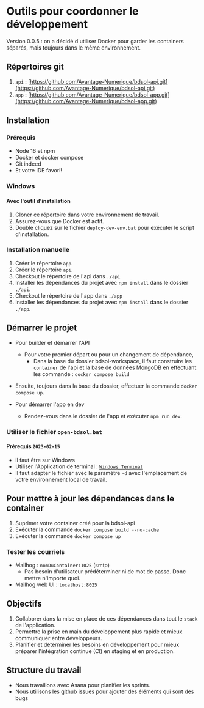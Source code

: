# Outils pour coordonner le développement

Version 0.0.5 : on a décidé d'utiliser Docker pour garder les containers séparés, mais toujours dans le même
environnement.

## Répertoires git

1. `api` : [https://github.com/Avantage-Numerique/bdsol-api.git](https://github.com/Avantage-Numerique/bdsol-api.git)
2. `app` : [https://github.com/Avantage-Numerique/bdsol-app.git](https://github.com/Avantage-Numerique/bdsol-app.git)

## Installation

### Prérequis

- Node 16 et npm
- Docker et docker compose
- Git indeed
- Et votre IDE favori!

### Windows

#### Avec l'outil d'installation
1. Cloner ce répertoire dans votre environnement de travail.
2. Assurez-vous que Docker est actif.
3. Double cliquez sur le fichier `deploy-dev-env.bat` pour exécuter le script d'installation.

### Installation manuelle

1. Créer le répertoire `app`.
2. Créer le répertoire `api`.
3. Checkout le répertoire de l'api dans `./api`
5. Installer les dépendances du projet avec `npm install` dans le dossier `./api`.
6. Checkout le répertoire de l'app dans `./app`
8. Installer les dépendances du projet avec `npm install` dans le dossier `./app`.


## Démarrer le projet

- Pour builder et démarrer l'API
  - Pour votre premier départ ou pour un changement de dépendance,
    - Dans la base du dossier bdsol-workspace, il faut construire les `container` de l'api et la base de données MongoDB en effectuant les commande :
      `docker compose build`

- Ensuite, toujours dans la base du dossier, effectuer la commande `docker compose up`.

- Pour démarrer l'app en dev
  - Rendez-vous dans le dossier de l'app et exécuter `npm run dev`.

### Utiliser le fichier `open-bdsol.bat`

#### Prérequis `2023-02-15`
- il faut être sur Windows
- Utiliser l'Application de terminal : [`Windows Terminal`](https://apps.microsoft.com/store/detail/windows-terminal/9N0DX20HK701?hl=fr-ca&gl=ca&rtc=1)
- Il faut adapter le fichier avec le paramètre `-d` avec l'emplacement de  votre environnement local de travail.
  

  
## Pour mettre à jour les dépendances dans le container
1. Suprimer votre container créé pour la bdsol-api
2. Exécuter la commande `docker compose build --no-cache`
2. Exécuter la commande `docker compose up`

### Tester les courriels

- Mailhog : `nomDuContainer:1025` (smtp)
  - Pas besoin d'utilisateur prédéterminer ni de mot de passe. Donc mettre n'importe quoi.
- Mailhog web UI : `localhost:8025`

## Objectifs

1. Collaborer dans la mise en place de ces dépendances dans tout le `stack` de l'application.
2. Permettre la prise en main du développement plus rapide et mieux communiquer entre développeurs.
3. Planifier et déterminer les besoins en développement pour mieux préparer l'intégration continue (CI) en staging et en
   production.

## Structure du travail
- Nous travaillons avec Asana pour planifier les sprints.
- Nous utilisons les github issues pour ajouter des éléments qui sont des bugs
